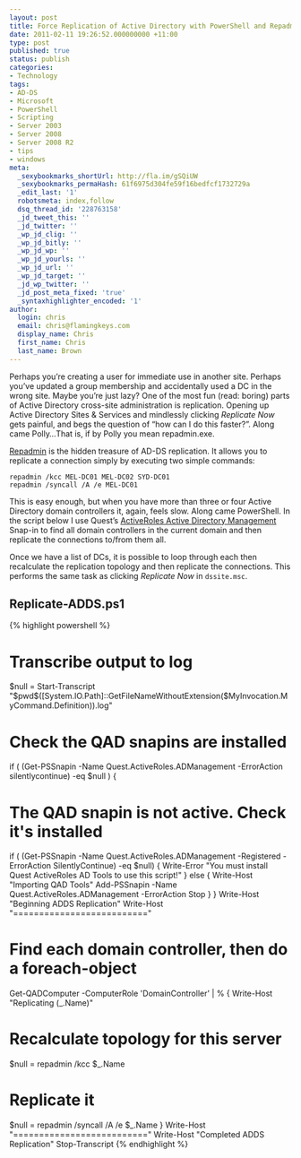 ```yaml
---
layout: post
title: Force Replication of Active Directory with PowerShell and Repadmin.exe
date: 2011-02-11 19:26:52.000000000 +11:00
type: post
published: true
status: publish
categories:
- Technology
tags:
- AD-DS
- Microsoft
- PowerShell
- Scripting
- Server 2003
- Server 2008
- Server 2008 R2
- tips
- windows
meta:
  _sexybookmarks_shortUrl: http://fla.im/gSQiUW
  _sexybookmarks_permaHash: 61f6975d304fe59f16bedfcf1732729a
  _edit_last: '1'
  robotsmeta: index,follow
  dsq_thread_id: '228763158'
  _jd_tweet_this: ''
  _jd_twitter: ''
  _wp_jd_clig: ''
  _wp_jd_bitly: ''
  _wp_jd_wp: ''
  _wp_jd_yourls: ''
  _wp_jd_url: ''
  _wp_jd_target: ''
  _jd_wp_twitter: ''
  _jd_post_meta_fixed: 'true'
  _syntaxhighlighter_encoded: '1'
author:
  login: chris
  email: chris@flamingkeys.com
  display_name: Chris
  first_name: Chris
  last_name: Brown
---
```


Perhaps you’re creating a user for immediate use in another site. Perhaps you’ve updated a group membership and accidentally used a DC in the wrong site. Maybe you’re just lazy? One of the most fun (read: boring) parts of Active Directory cross-site administration is replication. Opening up Active Directory Sites & Services and mindlessly clicking _Replicate Now_ gets painful, and begs the question of “how can I do this faster?”. Along came Polly…That is, if by Polly you mean repadmin.exe.

[Repadmin](http://technet.microsoft.com/en-us/library/cc755360(WS.10).aspx) is the hidden treasure of AD-DS replication. It allows you to replicate a connection simply by executing two simple commands:

    repadmin /kcc MEL-DC01 MEL-DC02 SYD-DC01
    repadmin /syncall /A /e MEL-DC01

This is easy enough, but when you have more than three or four Active Directory domain controllers it, again, feels slow. Along came PowerShell. In the script below I use Quest’s [ActiveRoles Active Directory Management](http://www.quest.com/powershell/activeroles-server.aspx) Snap-in to find all domain controllers in the current domain and then replicate the connections to/from them all.

Once we have a list of DCs, it is possible to loop through each then recalculate the replication topology and then replicate the connections. This performs the same task as clicking _Replicate Now_ in `dssite.msc`.

## Replicate-ADDS.ps1

{% highlight powershell %}
# Transcribe output to log
$null = Start-Transcript "$pwd\$([System.IO.Path]::GetFileNameWithoutExtension($MyInvocation.MyCommand.Definition)).log"
# Check the QAD snapins are installed
if ( (Get-PSSnapin -Name Quest.ActiveRoles.ADManagement -ErrorAction silentlycontinue) -eq $null ) {
 # The QAD snapin is not active. Check it's installed
 if ( (Get-PSSnapin -Name Quest.ActiveRoles.ADManagement -Registered -ErrorAction SilentlyContinue) -eq $null) {
  Write-Error "You must install Quest ActiveRoles AD Tools to use this script!"
 } else {
  Write-Host "Importing QAD Tools"
  Add-PSSnapin -Name Quest.ActiveRoles.ADManagement -ErrorAction Stop
 }
}
Write-Host "Beginning ADDS Replication"
Write-Host "=========================="
# Find each domain controller, then do a foreach-object
Get-QADComputer -ComputerRole 'DomainController' | % {
 Write-Host "Replicating $($_.Name)"
 # Recalculate topology for this server
 $null = repadmin /kcc $_.Name
 # Replicate it
 $null = repadmin /syncall /A /e $_.Name
}
Write-Host "=========================="
Write-Host "Completed ADDS Replication"
Stop-Transcript
{% endhighlight %}